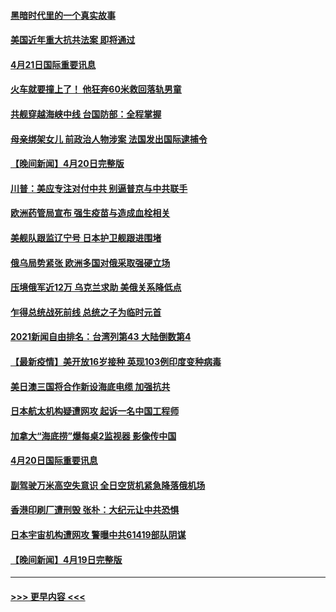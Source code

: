 #### [黑暗时代里的一个真实故事](../pages/prog202/a103100172.md?t=04212102) 
#### [美国近年重大抗共法案 即将通过](../pages/prog202/a103100911.md?t=04212102) 
#### [4月21日国际重要讯息](../pages/prog202/a103100892.md?t=04212102) 
#### [火车就要撞上了！ 他狂奔60米救回落轨男童](../pages/prog202/a103100806.md?t=04212102) 
#### [共舰穿越海峡中线 台国防部：全程掌握](../pages/prog202/a103100508.md?t=04212102) 
#### [母亲绑架女儿 前政治人物涉案 法国发出国际逮捕令](../pages/prog202/a103100696.md?t=04212102) 
#### [【晚间新闻】4月20日完整版](../pages/prog202/a103100681.md?t=04212102) 
#### [川普：美应专注对付中共 别逼普京与中共联手](../pages/prog202/a103100656.md?t=04212102) 
#### [欧洲药管局宣布 强生疫苗与造成血栓相关](../pages/prog202/a103100437.md?t=04212102) 
#### [美舰队跟监辽宁号 日本护卫舰跟进围堵](../pages/prog202/a103099742.md?t=04212102) 
#### [俄乌局势紧张 欧洲多国对俄采取强硬立场](../pages/prog202/a103100192.md?t=04212102) 
#### [压境俄军近12万 乌克兰求助 美俄关系降低点](../pages/prog202/a103100511.md?t=04212102) 
#### [乍得总统战死前线 总统之子为临时元首](../pages/prog202/a103100466.md?t=04212102) 
#### [2021新闻自由排名：台湾列第43 大陆倒数第4](../pages/prog202/a103100400.md?t=04212102) 
#### [【最新疫情】美开放16岁接种 英现103例印度变种病毒](../pages/prog202/a103100287.md?t=04212102) 
#### [美日澳三国将合作新设海底电缆 加强抗共](../pages/prog202/a103100285.md?t=04212102) 
#### [日本航太机构疑遭网攻  起诉一名中国工程师](../pages/prog202/a103100235.md?t=04212102) 
#### [加拿大“海底捞”爆每桌2监视器 影像传中国](../pages/prog202/a103100064.md?t=04212102) 
#### [4月20日国际重要讯息](../pages/prog202/a103100060.md?t=04212102) 
#### [副驾驶万米高空失意识 全日空货机紧急降落俄机场](../pages/prog202/a103100032.md?t=04212102) 
#### [香港印刷厂遭刑毁 张朴：大纪元让中共恐惧](../pages/prog202/a103100039.md?t=04212102) 
#### [日本宇宙机构遭网攻 警曝中共61419部队阴谋](../pages/prog202/a103099979.md?t=04212102) 
#### [【晚间新闻】4月19日完整版](../pages/prog202/a103099953.md?t=04212102) 

----
#### [ >>> 更早内容 <<< ](../indexes/prog202-earlier.md)
